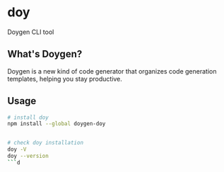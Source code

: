 # doy

Doygen CLI tool

## What's Doygen?

Doygen is a new kind of code generator that organizes code generation templates, helping you stay productive.

## Usage

```sh
# install doy
npm install --global doygen-doy


# check doy installation
doy -V
doy --version
```d
